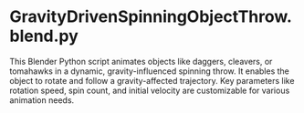# GravityDrivenSpinningObjectThrow.blend.py
This Blender Python script animates objects like daggers, cleavers, or tomahawks in a dynamic, gravity-influenced spinning throw. It enables the object to rotate and follow a gravity-affected trajectory. Key parameters like rotation speed, spin count, and initial velocity are customizable for various animation needs.

